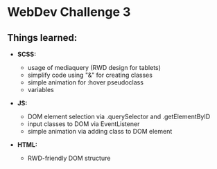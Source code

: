 # WebDev Challenge 3

## Things learned:

* **SCSS:**
    * usage of mediaquery (RWD design for tablets)
    * simplify code using "&" for creating classes
    * simple animation for :hover pseudoclass
    * variables 

* **JS:**
    * DOM element selection via .querySelector and .getElementByID
    * input classes to DOM via EventListener 
    * simple animation via adding class to DOM element

* **HTML:**
    * RWD-friendly DOM structure 
